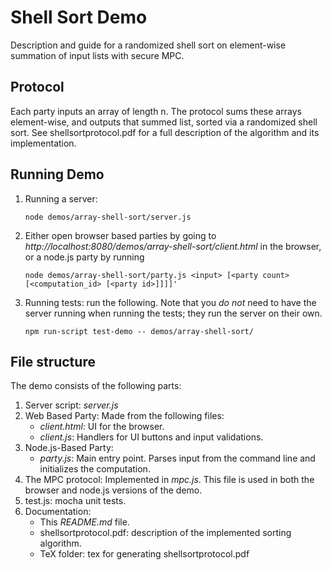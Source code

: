 # Shell Sort Demo

Description and guide for a randomized shell sort on element-wise summation of input lists with secure MPC.

## Protocol
Each party inputs an array of length n. The protocol sums these arrays element-wise, and outputs that summed list, sorted
via a randomized shell sort. See shellsortprotocol.pdf for a full description of the algorithm and its implementation.

## Running Demo

1. Running a server:
    ```shell
    node demos/array-shell-sort/server.js
    ```

2. Either open browser based parties by going to *http://localhost:8080/demos/array-shell-sort/client.html* in the browser, or a node.js party by running 
    ```shell
    node demos/array-shell-sort/party.js <input> [<party count> [<computation_id> [<party id>]]]]'
    ``` 

3. Running tests: run the following. Note that you *do not* need to have the server running when running the tests; they run the server on their own.
    ```shell
    npm run-script test-demo -- demos/array-shell-sort/
    ```

## File structure
The demo consists of the following parts:
1. Server script: *server.js*
2. Web Based Party: Made from the following files:
    * *client.html*: UI for the browser.
    * *client.js*: Handlers for UI buttons and input validations.
3. Node.js-Based Party: 
    * *party.js*: Main entry point. Parses input from the command line and initializes the computation.
4. The MPC protocol: Implemented in *mpc.js*. This file is used in both the browser and node.js versions of the demo.
5. test.js: mocha unit tests.
6. Documentation:
    * This *README.md* file.
    * shellsortprotocol.pdf: description of the implemented sorting algorithm.
    * TeX folder: tex for generating shellsortprotocol.pdf
    

